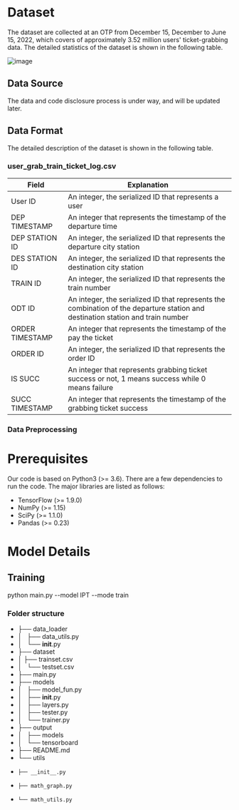 # Dataset
The dataset are collected at an OTP from December 15, December to June 15, 2022, which covers of approximately 3.52 million users' ticket-grabbing data. The detailed statistics of the dataset is shown in the following table.

![image](https://user-images.githubusercontent.com/124276774/216503095-d1baef0a-1abf-4d28-90d9-d9087b0fe34f.png)


## Data Source

The data and code disclosure process is under way, and will be updated later.


## Data Format
 The detailed description of the dataset is shown in the following table.
### user_grab_train_ticket_log.csv


| Field | Explanation |
| --- | --- |
| User ID | An integer, the serialized ID that represents a user |
| DEP TIMESTAMP|  An integer that represents the timestamp of the departure time |
| DEP STATION ID|  An integer, the serialized ID that represents the departure city station |
| DES STATION ID |  An integer, the serialized ID that represents the destination city station |
| TRAIN ID |  An integer, the serialized ID that represents the train number|
| ODT ID |  An integer, the serialized ID that represents the combination of the departure station and destination station and train number|
| ORDER TIMESTAMP|  An integer that represents the timestamp of the pay the ticket |
| ORDER ID|  An integer, the serialized ID that represents the order ID |
| IS SUCC |  An integer that represents grabbing ticket success or not, 1 means success while 0 means failure|
| SUCC TIMESTAMP|  An integer that represents the timestamp of the grabbing ticket success |

### Data Preprocessing


# Prerequisites

Our code is based on Python3 (>= 3.6). There are a few dependencies to run the code. The major libraries are listed as follows:

* TensorFlow (>= 1.9.0)
* NumPy (>= 1.15)
* SciPy (>= 1.1.0)
* Pandas (>= 0.23)

# Model Details
## Training
python main.py --model IPT --mode train
### Folder structure

* ├── data_loader
* │   ├── data_utils.py
* │   └── __init__.py
* ├── dataset
* │   ├── trainset.csv
* │   └── testset.csv
* ├── main.py
* ├── models
* │   ├── model_fun.py
* │   ├── __init__.py
* │   ├── layers.py
* │   ├── tester.py
* │   └── trainer.py
* ├── output
* │   ├── models
* │   └── tensorboard
* ├── README.md
* └── utils
*     ├── __init__.py
*     ├── math_graph.py
*     └── math_utils.py
